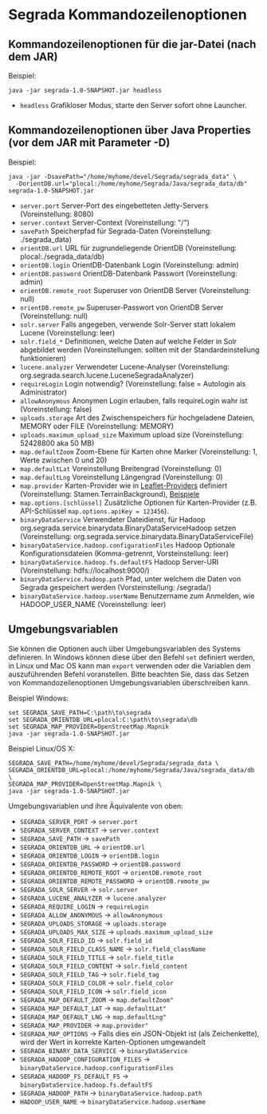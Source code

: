# Segrada Kommandozeilenoptionen

## Kommandozeilenoptionen für die jar-Datei (nach dem JAR)

Beispiel:

    java -jar segrada-1.0-SNAPSHOT.jar headless

* `headless` Grafikloser Modus, starte den Server sofort ohne Launcher.


## Kommandozeilenoptionen über Java Properties (vor dem JAR mit Parameter -D)

Beispiel:

    java -jar -DsavePath="/home/myhome/devel/Segrada/segrada_data" \
      -DorientDB.url="plocal:/home/myhome/Segrada/Java/segrada_data/db" segrada-1.0-SNAPSHOT.jar

* `server.port` Server-Port des eingebetteten Jetty-Servers (Voreinstellung: 8080)
* `server.context` Server-Context (Voreinstellung: "/")
* `savePath` Speicherpfad für Segrada-Daten (Voreinstellung: ./segrada_data)
* `orientDB.url` URL für zugrundeliegende OrientDB (Voreinstellung: plocal:./segrada_data/db)
* `orientDB.login` OrientDB-Datenbank Login (Voreinstellung: admin)
* `orientDB.password` OrientDB-Datenbank Passwort (Voreinstellung: admin)
* `orientDB.remote_root` Superuser von OrientDB Server (Voreinstellung: null)
* `orientDB.remote_pw` Superuser-Passwort von OrientDB Server (Voreinstellung: null)
* `solr.server` Falls angegeben, verwende Solr-Server statt lokalem Lucene (Voreinstellung: leer)
* `solr.field_*` Definitionen, welche Daten auf welche Felder in Solr abgebildet werden (Voreinstellungen: sollten mit der Standardeinstellung funktionieren)
* `lucene.analyzer` Verwendeter Lucene-Analyser (Voreinstellung: org.segrada.search.lucene.LuceneSegradaAnalyzer)
* `requireLogin` Login notwendig? (Voreinstellung: false = Autologin als Administrator)
* `allowAnonymous` Anonymen Login erlauben, falls requireLogin wahr ist (Voreinstellung: false)
* `uploads.storage` Art des Zwischenspeichers für hochgeladene Dateien, MEMORY oder FILE (Voreinstellung: MEMORY)
* `uploads.maximum_upload_size` Maximum upload size (Voreinstellung: 52428800 aka 50 MB)
* `map.defaultZoom` Zoom-Ebene für Karten ohne Marker (Voreinstellung: 1, Werte zwischen 0 und 20)
* `map.defaultLat` Voreinstellung Breitengrad (Voreinstellung: 0)
* `map.defaultLng` Voreinstellung Längengrad (Voreinstellung: 0)
* `map.provider` Karten-Provider wie in [Leaflet-Providers](https://github.com/leaflet-extras/leaflet-providers) definiert (Voreinstellung: Stamen.TerrainBackground), [Beispiele](http://leaflet-extras.github.io/leaflet-providers/preview/index.html)
* `map.options.[schlüssel]` Zusätzliche Optionen für Karten-Provider (z.B. API-Schlüssel `map.options.apiKey = 123456`).
* `binaryDataService` Verwendeter Dateidienst, für Hadoop org.segrada.service.binarydata.BinaryDataServiceHadoop setzen (Voreinstellung: org.segrada.service.binarydata.BinaryDataServiceFile)
* `binaryDataService.hadoop.configurationFiles` Hadoop Optionale Konfigurationsdateien (Komma-getrennt, Vorsteinstellung: leer)
* `binaryDataService.hadoop.fs.defaultFS` Hadoop Server-URI (Voreinstellung: hdfs://localhost:9000/)
* `binaryDataService.hadoop.path` Pfad, unter welchem die Daten von Segrada gespeichert werden (Vorsteinstellung: /segrada/)
* `binaryDataService.hadoop.userName` Benutzername zum Anmelden, wie HADOOP_USER_NAME (Voreinstellung: leer)

## Umgebungsvariablen

Sie können die Optionen auch über Umgebungsvariablen des Systems definieren. In Windows können diese über den Befehl
`set` definiert werden, in Linux und Mac OS kann man `export` verwenden oder die Variablen dem auszuführenden Befehl
voranstellen. Bitte beachten Sie, dass das Setzen von Kommandozeilenoptionen Umgebungsvariablen überschreiben kann.

Beispiel Windows:

    set SEGRADA_SAVE_PATH=C:\path\to\segrada
    set SEGRADA_ORIENTDB_URL=plocal:C:\path\to\segrada\db
    set SEGRADA_MAP_PROVIDER=OpenStreetMap.Mapnik
    java -jar segrada-1.0-SNAPSHOT.jar

Beispiel Linux/OS X:

    SEGRADA_SAVE_PATH=/home/myhome/devel/Segrada/segrada_data \
    SEGRADA_ORIENTDB_URL=plocal:/home/myhome/Segrada/Java/segrada_data/db \
    SEGRADA_MAP_PROVIDER=OpenStreetMap.Mapnik \
    java -jar segrada-1.0-SNAPSHOT.jar

Umgebungsvariablen und ihre Äquivalente von oben:

* `SEGRADA_SERVER_PORT` -> `server.port`
* `SEGRADA_SERVER_CONTEXT` -> `server.context`
* `SEGRADA_SAVE_PATH` -> `savePath`
* `SEGRADA_ORIENTDB_URL` -> `orientDB.url`
* `SEGRADA_ORIENTDB_LOGIN` -> `orientDB.login`
* `SEGRADA_ORIENTDB_PASSWORD` -> `orientDB.password`
* `SEGRADA_ORIENTDB_REMOTE_ROOT` -> `orientDB.remote_root`
* `SEGRADA_ORIENTDB_REMOTE_PASSWORD` -> `orientDB.remote_pw`
* `SEGRADA_SOLR_SERVER` -> `solr.server`
* `SEGRADA_LUCENE_ANALYZER` -> `lucene.analyzer`
* `SEGRADA_REQUIRE_LOGIN` -> `requireLogin`
* `SEGRADA_ALLOW_ANONYMOUS` -> `allowAnonymous`
* `SEGRADA_UPLOADS_STORAGE` -> `uploads.storage`
* `SEGRADA_UPLOADS_MAX_SIZE` -> `uploads.maximum_upload_size`
* `SEGRADA_SOLR_FIELD_ID` -> `solr.field_id`
* `SEGRADA_SOLR_FIELD_CLASS_NAME` -> `solr.field_className`
* `SEGRADA_SOLR_FIELD_TITLE` -> `solr.field_title`
* `SEGRADA_SOLR_FIELD_CONTENT` -> `solr.field_content`
* `SEGRADA_SOLR_FIELD_TAG` -> `solr.field_tag`
* `SEGRADA_SOLR_FIELD_COLOR` -> `solr.field_color`
* `SEGRADA_SOLR_FIELD_ICON` -> `solr.field_icon`
* `SEGRADA_MAP_DEFAULT_ZOOM` -> `map.defaultZoom"`
* `SEGRADA_MAP_DEFAULT_LAT` -> `map.defaultLat"`
* `SEGRADA_MAP_DEFAULT_LNG` -> `map.defaultLng"`
* `SEGRADA_MAP_PROVIDER` -> `map.provider"`
* `SEGRADA_MAP_OPTIONS` -> Falls dies ein JSON-Objekt ist (als Zeichenkette), wird der Wert in korrekte Karten-Optionen umgewandelt
* `SEGRADA_BINARY_DATA_SERVICE` -> `binaryDataService`
* `SEGRADA_HADOOP_CONFIGURATION_FILES` -> `binaryDataService.hadoop.configurationFiles`
* `SEGRADA_HADOOP_FS_DEFAULT_FS` -> `binaryDataService.hadoop.fs.defaultFS`
* `SEGRADA_HADOOP_PATH` -> `binaryDataService.hadoop.path`
* `HADOOP_USER_NAME` -> `binaryDataService.hadoop.userName`